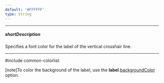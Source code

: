 ```yaml
---
default: '#FFFFFF'
type: String
---
```

---
##### shortDescription
Specifies a font color for the label of the vertical crosshair line.

---
#include common-colorlist

[note]To color the background of the label, use the **label**.[backgroundColor](/api-reference/20%20Data%20Visualization%20Widgets/dxChart/1%20Configuration/crosshair/verticalLine/label/backgroundColor.md '/Documentation/ApiReference/Data_Visualization_Widgets/dxChart/Configuration/crosshair/verticalLine/label/#backgroundColor') option.